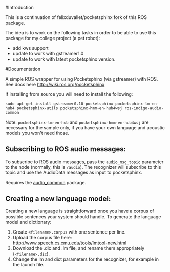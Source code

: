 #Introduction

This is a continuation of felixduvallet/pocketsphinx fork of this ROS package. 

The idea is to work on the following tasks in order to be able to use this package for my college project (a pet robot):

 - add kws support
 - update to work with gstreamer1.0
 - update to work with latest pocketsphinx version.

#Documentation

A simple ROS wrapper for using Pocketsphinx (via gstreamer) with ROS. See docs here http://wiki.ros.org/pocketsphinx

If installing from source you will need to install the following:
```
sudo apt-get install gstreamer0.10-pocketsphinx pocketsphinx-lm-en-hub4 pocketsphinx-utils pocketsphinx-hmm-en-hub4wsj ros-indigo-audio-common

```

Note: `pocketsphinx-lm-en-hub` and `pocketsphinx-hmm-en-hub4wsj` are necessary for the sample only, if you have your own language and acoustic models you won't need those.


Subscribing to ROS audio messages:
---------------------------------

To subscribe to ROS audio messages, pass the `audio_msg_topic` parameter to the
node (normally, this is `/audio`). The recognizer will subscribe to this topic
and use the AudioData messages as input to pocketsphinx.

Requires the [audio_common][1] package.

[1]: http://wiki.ros.org/audio_common


Creating a new language model:
------------------------------

Creating a new language is straightforward once you have a corpus of possible
sentences your system should handle. To generate the language model and dictionary:

   1. Create `<filename>.corpus` with one sentence per line.
   2. Upload the corpus file here: <http://www.speech.cs.cmu.edu/tools/lmtool-new.html>
   3. Download the .dic and .lm file, and rename them appropriately (`<filename>.dic`).
   4. Change the lm and dict parameters for the recognizer, for example in the launch file.
